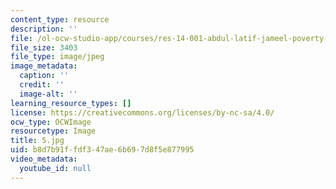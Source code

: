 ```yaml
---
content_type: resource
description: ''
file: /ol-ocw-studio-app/courses/res-14-001-abdul-latif-jameel-poverty-action-lab-executive-training-evaluating-social-programs-2009-spring-2009/b8d7b91ffdf347ae6b697d8f5e877995_5.jpg
file_size: 3403
file_type: image/jpeg
image_metadata:
  caption: ''
  credit: ''
  image-alt: ''
learning_resource_types: []
license: https://creativecommons.org/licenses/by-nc-sa/4.0/
ocw_type: OCWImage
resourcetype: Image
title: 5.jpg
uid: b8d7b91f-fdf3-47ae-6b69-7d8f5e877995
video_metadata:
  youtube_id: null
---
```

